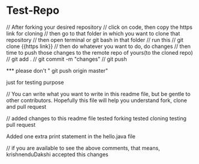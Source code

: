 # Test-Repo

// After forking your desired repository
// click on code, then copy the https link for cloning
// then go to that folder in which you want to clone that repository
// then open terminal or git bash in that folder
// run this 
// git clone {{https link}}
// then do whatever you want to do, do changes
// then time to push those changes to the remote repo of yours(to the cloned repo)
// git add .
// git commit -m "changes"
// git push

*** please don't " git push origin master"

just for testing purpose

// You can write what you want to write in this readme file, but be gentle to other contributors. Hopefully this file will help you understand fork, clone and pull request

// added changes to this readme file 
tested forking
tested cloning
testing pull request

Added one extra print statement in the hello.java file

// if you are available to see the above comments, that means, krishnenduDakshi accepted this changes

